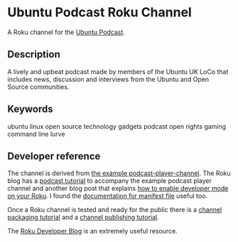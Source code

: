 # Ubuntu Podcast Roku Channel

A Roku channel for the [Ubuntu Podcast](http://ubuntupodcast.org).

## Description

A lively and upbeat podcast made by members of the Ubuntu UK LoCo that includes news, discussion and interviews from the Ubuntu and Open Source communities.

## Keywords

ubuntu
linux
open source
technology
gadgets
podcast
open rights
gaming
command line lurve


## Developer reference

The channel is derived from [the example podcast-player-channel](https://github.com/rokudev/podcast-player-channel).
The Roku blog has a [podcast tutorial](https://blog.roku.com/developer/2016/07/20/tutorial-podcasts/)
to accompany the example podcast player channel and another blog post
that explains [how to enable developer mode on your Roku](https://blog.roku.com/developer/2016/02/04/developer-setup-guide/).
I found the [documentation for manifest file](https://sdkdocs.roku.com/display/sdkdoc/Manifest+File) useful too.

Once a Roku channel is tested and ready for the public there is a
[channel packaging tutorial](https://blog.roku.com/developer/2016/05/24/tutorial-channel-packaging/)
and a [channel publishing tutorial](https://blog.roku.com/developer/2016/07/29/channel-publishing/).

The [Roku Developer Blog](https://blog.roku.com/developer/) is an extremely useful resource.
